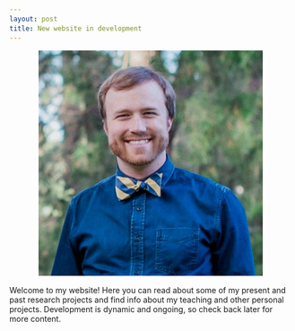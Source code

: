 ```yaml
---
layout: post
title: New website in development
---
```

<p align="center">
  <img src="/img/TLeon.jpg" alt="Picture of Tomás" width="400" />
</p>

Welcome to my website! Here you can read about some of my present and past research projects and find info about my teaching and other personal projects. Development is dynamic and ongoing, so check back later for more content.
